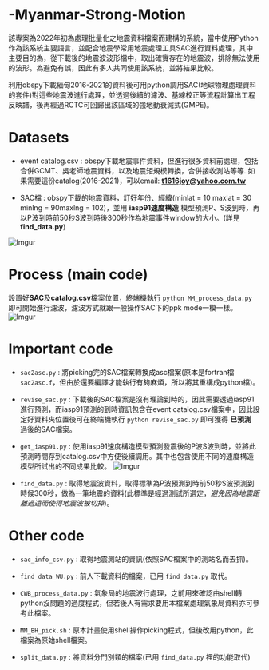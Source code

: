 # -Myanmar-Strong-Motion
該專案為2022年初為處理批量化之地震資料檔案而建構的系統，當中使用Python作為該系統主要語言，並配合地震學常用地震處理工具SAC進行資料處理，其中主要目的為，從下載後的地震波波形檔中，取出確實存在的地震波，排除無法使用的波形。為避免有誤，因此有多人共同使用該系統，並將結果比較。

利用obspy下載緬甸2016-2021的資料後可用python調用SAC(地球物理處理資料的套件)對這些地震波進行處理，並透過後續的濾波、基線校正等流程計算出工程反映譜，後再經過RCTC可回歸出該區域的強地動衰減式(GMPE)。

# Datasets
* event catalog.csv : obspy下載地震事件資料，但進行很多資料前處理，包括合併GCMT、吳老師地震資料，以及地震矩規模轉換，合併接收測站等等..如果需要這份catalog(2016-2021)，可以email: **t1616joy@yahoo.com.tw**

* SAC檔 : obspy下載的地震資料，訂好年份、經緯(minlat = 10 maxlat = 30 minlng = 90maxlng = 102)，並用 **iasp91速度構造** 模型預測P、S波到時，再以P波到時前50秒S波到時後300秒作為地震事件window的大小。(詳見 **find_data.py**)

![Imgur](https://i.imgur.com/vscBTzM.png)

# Process (main code)
設置好**SAC**及**catalog.csv**檔案位置，終端機執行 `python MM_process_data.py` 即可開始進行濾波，濾波方式就跟一般操作SAC下的ppk mode一模一樣。
![Imgur](https://i.imgur.com/noT7zu7.png)
# Important code


* `sac2asc.py` : 將picking完的SAC檔案轉換成asc檔案(原本是fortran檔`sac2asc.f`，但由於還要編譯才能執行有夠麻煩，所以將其重構成python檔)。


* `revise_sac.py` : 下載後的SAC檔案是沒有理論到時的，因此需要透過iasp91進行預測，而iasp91預測的到時資訊包含在event catalog.csv檔案中，因此設定好資料夾位置後可在終端機執行 `python revise_sac.py` 即可獲得 **已預測** 過後的SAC檔案。


* `get_iasp91.py` : 使用iasp91速度構造模型預測發震後的P波S波到時，並將此預測時間存到catalog.csv中方便後續調用。其中也包含使用不同的速度構造模型所試出的不同成果比較。
![Imgur](https://i.imgur.com/M74afpj.png)

* `find_data.py` : 取得地震波資料，取得標準為P波預測到時前50秒S波預測到時候300秒，做為一筆地震的資料(此標準是經過測試所選定，*避免因為地震距離過遠而使得地震波被切掉*)。


# Other code


* `sac_info_csv.py` : 取得地震測站的資訊(依照SAC檔案中的測站名而去抓)。


* `find_data_WU.py` : 前人下載資料的檔案，已用 `find_data.py` 取代。


* `CWB_process_data.py` : 氣象局的地震波行處理，之前用來確認由shell轉python沒問題的過度程式，但若後人有需求要用本檔案處理氣象局資料亦可參考此檔案。

* `MM_BH_pick.sh` : 原本計畫使用shell操作picking程式，但後改用python，此檔案為原始shell檔案。

* `split_data.py` : 將資料分門別類的檔案(已用 `find_data.py` 裡的功能取代)

